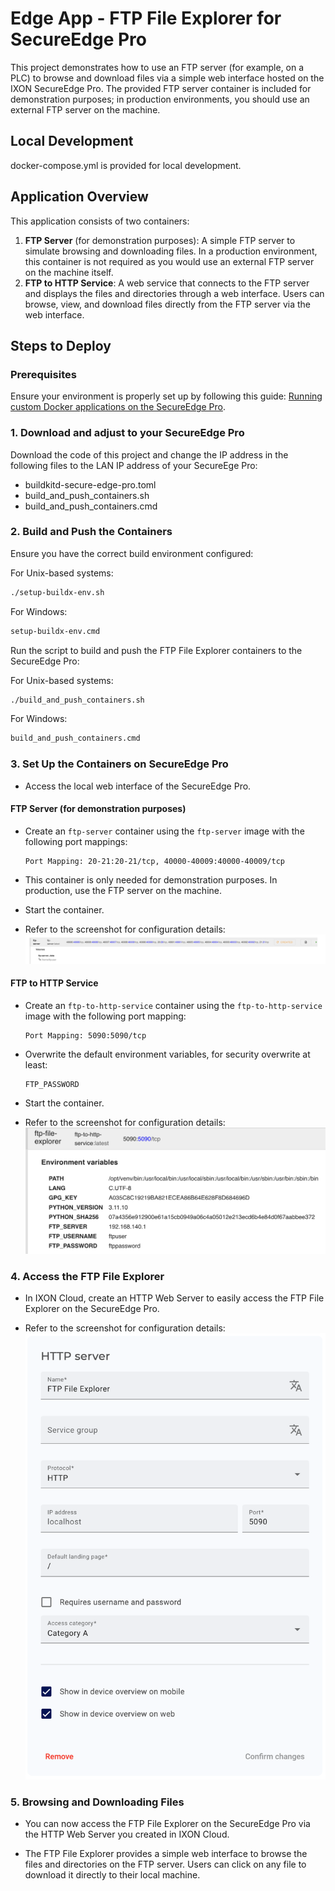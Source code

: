 # Edge App - FTP File Explorer for SecureEdge Pro

This project demonstrates how to use an FTP server (for example, on a PLC) to browse and download files via a simple web interface hosted on the IXON SecureEdge Pro. The provided FTP server container is included for demonstration purposes; in production environments, you should use an external FTP server on the machine.

## Local Development

docker-compose.yml is provided for local development.

## Application Overview

This application consists of two containers:

1. **FTP Server** (for demonstration purposes): A simple FTP server to simulate browsing and downloading files. In a production environment, this container is not required as you would use an external FTP server on the machine itself.
2. **FTP to HTTP Service**: A web service that connects to the FTP server and displays the files and directories through a web interface. Users can browse, view, and download files directly from the FTP server via the web interface.

## Steps to Deploy

### Prerequisites

Ensure your environment is properly set up by following this guide: [Running custom Docker applications on the SecureEdge Pro](https://support.ixon.cloud/hc/en-us/articles/14231117531420-Running-custom-Docker-applications-on-the-SecureEdge-Pro).

### 1. Download and adjust to your SecureEdge Pro

Download the code of this project and change the IP address in the following files to the LAN IP address of your SecureEge Pro:

- buildkitd-secure-edge-pro.toml
- build_and_push_containers.sh
- build_and_push_containers.cmd

### 2. Build and Push the Containers

Ensure you have the correct build environment configured:

For Unix-based systems:

```bash
./setup-buildx-env.sh
```

For Windows:

```cmd
setup-buildx-env.cmd
```

Run the script to build and push the FTP File Explorer containers to the SecureEdge Pro:

For Unix-based systems:

```bash
./build_and_push_containers.sh
```

For Windows:

```cmd
build_and_push_containers.cmd
```

### 3. Set Up the Containers on SecureEdge Pro

- Access the local web interface of the SecureEdge Pro.

#### FTP Server (for demonstration purposes)

- Create an `ftp-server` container using the `ftp-server` image with the following port mappings:

  ```
  Port Mapping: 20-21:20-21/tcp, 40000-40009:40000-40009/tcp
  ```

- This container is only needed for demonstration purposes. In production, use the FTP server on the machine.

- Start the container.

- Refer to the screenshot for configuration details:  
  ![Create Container](ftp-server/create_container.png)

#### FTP to HTTP Service

- Create an `ftp-to-http-service` container using the `ftp-to-http-service` image with the following port mapping:

  ```
  Port Mapping: 5090:5090/tcp
  ```

- Overwrite the default environment variables, for security overwrite at least:

  ```
  FTP_PASSWORD
  ```

- Start the container.

- Refer to the screenshot for configuration details:  
  ![Create Container](ftp-to-http-service/create_container.png)

### 4. Access the FTP File Explorer

- In IXON Cloud, create an HTTP Web Server to easily access the FTP File Explorer on the SecureEdge Pro.

- Refer to the screenshot for configuration details:  
  ![HTTP Server](ixon_cloud_settings/http_server_ftp_file_explorer.png)

### 5. Browsing and Downloading Files

- You can now access the FTP File Explorer on the SecureEdge Pro via the HTTP Web Server you created in IXON Cloud.

- The FTP File Explorer provides a simple web interface to browse the files and directories on the FTP server. Users can click on any file to download it directly to their local machine.
